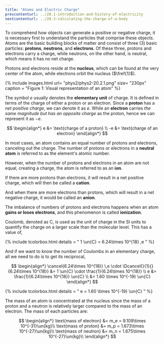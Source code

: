 ```yaml
---
title: "Atoms and Electric Charge"
prevcontenturl: ../20.1-introduction-and-history-of-electricity
nextcontenturl: ../20.3-calculating-the-charge-of-a-body
---
```






To comprehend how objects can generate a positive or negative charge, it is necessary first to understand the particles that comprise these objects. Atoms are the basic building blocks of matter and consist of three (3) basic particles: **protons**, **neutrons**, and **electrons**. Of these three, protons and electrons carry a charge, while neutrons, on the other hand, is neutral, which means it has no net charge.

Protons and electrons reside at the **nucleus**, which can be found at the very center of the atom, while electrons orbit the nucleus ($\fref{1}$).


{% include images.html 
    url= "phys2/phys2-20.2.1.png" 
    size= "230px"
    caption = "Figure 1: Visual representation of an atom"
%}




The symbol $e$ usually denotes the **elementary unit** of charge. It is defined in terms of the charge of either a proton or an electron. Since a **proton** has a *net positive charge*, we can denote it as $e$. While an **electron** carries *the same magnitude but has an opposite charge* as the proton, hence we can represent it as $-e$.

$$
\begin{align*}
	e &= \text{charge of a proton} \\
	-e &= \text{charge of an electron}
\end{align*}
$$



In most cases, an atom contains an equal number of protons and electrons, canceling out the charge. 
The number of protons or electrons in a **neutral atom** is referred to as the element's atomic number. 

However, when the number of protons and electrons in an atom are not equal, creating a charge, the atom is referred to as an **ion**. 

If there are more protons than electrons, it will result in a net positive charge, which will then be called a **cation**. 

And when there are more electrons than protons, which will result in a net negative charge, it would be called an **anion**.  

The imbalance of numbers of protons and electrons happens when an atom **gains or loses electrons**, and this phenomenon is called **ionization**.




Coulomb, denoted as C, is used as the unit of charge in the SI units to quantify the charge on a larger scale than the molecular level. This has a value of,

{% include tcolorbox.html
    details = "
        1 \un{C} = 6.24\times 10^{18} \,e
    "
%}

And if we want to know the number of Coulombs in an elementary charge, all we need to do is to get its reciprocal,

$$
\begin{align*}
	\cancel{6.24\times 10^{18}} \,e \cdot \Dcancel{}{1}{}{6.24\times 10^{18}} &= 1 \un{C} \cdot \frac{1}{6.24\times 10^{18}} \\
	e &= \frac{1}{6.24\times 10^{18}} \un{C} \\
	&= 1.60 \times 10^{-19} \un{C}
\end{align*}
$$


{% include tcolorbox.html
    details = "
        e = 1.60 \times 10^{-19} \un{C}
    "
%}

The mass of an atom is concentrated at the nucleus since the mass of a proton and a neutron is relatively larger compared to the mass of an electron. The mass of each particles are:

$$
\begin{align*}
	\text{mass of electron} &= m_e = 9.109\times 10^{-31}\un{kg}\\
	\text{mass of proton} &= m_p = 1.673\times 10^{-27}\un{kg}\\
	\text{mass of neutron} &= m_n = 1.675\times 10^{-27}\un{kg}\\
\end{align*}
$$

